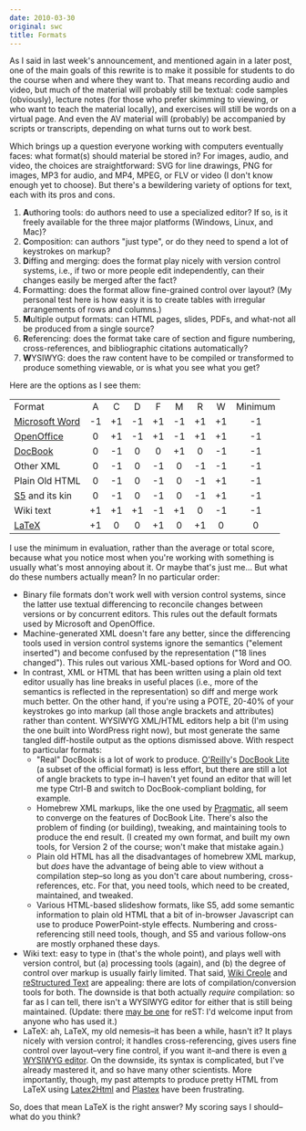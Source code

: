 ```yaml
---
date: 2010-03-30
original: swc
title: Formats
---
```

<p>As I said in last week's announcement, and mentioned again in a later post, one of the main goals of this rewrite is to make it possible for students to do the course when and where they want to. That means recording audio and video, but much of the material will probably still be textual: code samples (obviously), lecture notes (for those who prefer skimming to viewing, or who want to teach the material locally), and exercises will still be words on a virtual page. And even the AV material will (probably) be accompanied by scripts or transcripts, depending on what turns out to work best.</p>
<p>Which brings up a question everyone working with computers eventually faces: what format(s) should material be stored in? For images, audio, and video, the choices are straightforward: SVG for line drawings, PNG for images, MP3 for audio, and MP4, MPEG, or FLV or video (I don't know enough yet to choose). But there's a bewildering variety of options for text, each with its pros and cons.</p>
<ol>
<li><strong>A</strong>uthoring tools: do authors need to use a specialized editor? If so, is it freely available for the three major platforms (Windows, Linux, and Mac)?</li>
<li><strong>C</strong>omposition: can authors "just type", or do they need to spend a lot of keystrokes on markup?</li>
<li><strong>D</strong>iffing and merging: does the format play nicely with version control systems, i.e., if two or more people edit independently, can their changes easily be merged after the fact?</li>
<li><strong>F</strong>ormatting: does the format allow fine-grained control over layout? (My personal test here is how easy it is to create tables with irregular arrangements of rows and columns.)</li>
<li><strong>M</strong>ultiple output formats: can HTML pages, slides, PDFs, and what-not all be produced from a single source?</li>
<li><strong>R</strong>eferencing: does the format take care of section and figure numbering, cross-references, and bibliographic citations automatically?</li>
<li><strong>W</strong>YSIWYG: does the raw content have to be compiled or transformed to produce something viewable, or is what you see what you get?</li>
</ol>
<p>Here are the options as I see them:</p>
<table class="centered">
<tbody>
<tr>
<td>Format</td>
<td style="text-align:center;">A</td>
<td style="text-align:center;">C</td>
<td style="text-align:center;">D</td>
<td style="text-align:center;">F</td>
<td style="text-align:center;">M</td>
<td style="text-align:center;">R</td>
<td style="text-align:center;">W</td>
<td style="text-align:center;">Minimum</td>
</tr>
<tr>
<td><a href="http://office.microsoft.com/en-us/word/default.aspx">Microsoft Word</a></td>
<td style="text-align:center;">-1</td>
<td style="text-align:center;">+1</td>
<td style="text-align:center;">-1</td>
<td style="text-align:center;">+1</td>
<td style="text-align:center;">-1</td>
<td style="text-align:center;">+1</td>
<td style="text-align:center;">+1</td>
<td style="text-align:center;">-1</td>
</tr>
<tr>
<td><a href="http://www.openoffice.org/product/writer.html">OpenOffice</a></td>
<td style="text-align:center;">0</td>
<td style="text-align:center;">+1</td>
<td style="text-align:center;">-1</td>
<td style="text-align:center;">+1</td>
<td style="text-align:center;">-1</td>
<td style="text-align:center;">+1</td>
<td style="text-align:center;">+1</td>
<td style="text-align:center;">-1</td>
</tr>
<tr>
<td><a href="http://www.docbook.org/">DocBook</a></td>
<td style="text-align:center;">0</td>
<td style="text-align:center;">-1</td>
<td style="text-align:center;">0</td>
<td style="text-align:center;">0</td>
<td style="text-align:center;">+1</td>
<td style="text-align:center;">0</td>
<td style="text-align:center;">-1</td>
<td style="text-align:center;">-1</td>
</tr>
<tr>
<td>Other XML</td>
<td style="text-align:center;">0</td>
<td style="text-align:center;">-1</td>
<td style="text-align:center;">0</td>
<td style="text-align:center;">-1</td>
<td style="text-align:center;">0</td>
<td style="text-align:center;">-1</td>
<td style="text-align:center;">-1</td>
<td style="text-align:center;">-1</td>
</tr>
<tr>
<td>Plain Old HTML</td>
<td style="text-align:center;">0</td>
<td style="text-align:center;">-1</td>
<td style="text-align:center;">0</td>
<td style="text-align:center;">-1</td>
<td style="text-align:center;">0</td>
<td style="text-align:center;">-1</td>
<td style="text-align:center;">+1</td>
<td style="text-align:center;">-1</td>
</tr>
<tr>
<td><a href="http://meyerweb.com/eric/tools/s5/">S5</a> and its kin</td>
<td style="text-align:center;">0</td>
<td style="text-align:center;">-1</td>
<td style="text-align:center;">0</td>
<td style="text-align:center;">-1</td>
<td style="text-align:center;">0</td>
<td style="text-align:center;">-1</td>
<td style="text-align:center;">+1</td>
<td style="text-align:center;">-1</td>
</tr>
<tr>
<td>Wiki text</td>
<td style="text-align:center;">+1</td>
<td style="text-align:center;">+1</td>
<td style="text-align:center;">+1</td>
<td style="text-align:center;">-1</td>
<td style="text-align:center;">+1</td>
<td style="text-align:center;">0</td>
<td style="text-align:center;">-1</td>
<td style="text-align:center;">-1</td>
</tr>
<tr>
<td><a href="http://www.latex-project.org/">LaTeX</a></td>
<td style="text-align:center;">+1</td>
<td style="text-align:center;">0</td>
<td style="text-align:center;">0</td>
<td style="text-align:center;">+1</td>
<td style="text-align:center;">0</td>
<td style="text-align:center;">+1</td>
<td style="text-align:center;">0</td>
<td style="text-align:center;">0</td>
</tr>
</tbody>
</table>
<p>I use the minimum in evaluation, rather than the average or total score, because what you notice most when you're working with something is usually what's most annoying about it. Or maybe that's just me… But what do these numbers actually mean? In no particular order:</p>
<ul>
<li>Binary file formats don't work well with version control systems, since the latter use textual differencing to reconcile changes between versions or by concurrent editors. This rules out the default formats used by Microsoft and OpenOffice.</li>
<li>Machine-generated XML doesn't fare any better, since the differencing tools used in version control systems ignore the semantics ("element inserted") and become confused by the representation ("18 lines changed"). This rules out various XML-based options for Word and OO.</li>
<li>In contrast, XML or HTML that has been written using a plain old text editor usually has line breaks in useful places (i.e., more of the semantics is reflected in the representation) so diff and merge work much better. On the other hand, if you're using a POTE, 20-40% of your keystrokes go into markup (all those angle brackets and attributes) rather than content. WYSIWYG XML/HTML editors help a bit (I'm using the one built into WordPress right now), but most generate the same tangled diff-hostile output as the options dismissed above. With respect to particular formats:
<ul>
<li>"Real" DocBook is a lot of work to produce. <a href="http://www.oreilly.com/">O'Reilly</a>'s  <a href="ftp://ftp.ora.com/pub/dblite/dblite_0.1.tar.gz">DocBook Lite</a> (a subset of the official format) is less effort, but there are still a lot of angle brackets to type in–I haven't yet found an editor that will let me type Ctrl-B and switch to DocBook-compliant bolding, for example.</li>
<li>Homebrew XML markups, like the one used by <a href="http://pragprog.com/">Pragmatic</a>, all seem to converge on the features of DocBook Lite. There's also the problem of finding (or building), tweaking, and maintaining tools to produce the end result.  (I created my own format, and built my own tools, for Version 2 of the course; won't make that mistake again.)</li>
<li>Plain old HTML has all the disadvantages of homebrew XML markup, but <em>does</em> have the advantage of being able to view without a compilation step–so long as you don't care about numbering, cross-references, etc. For that, you need tools, which need to be created, maintained, and tweaked.</li>
<li>Various HTML-based slideshow formats, like S5, add some semantic information to plain old HTML that a bit of in-browser Javascript can use to produce PowerPoint-style effects. Numbering and cross-referencing still need tools, though, and S5 and various follow-ons are mostly orphaned these days.</li>
</ul>
</li>
<li>Wiki text: easy to type in (that's the whole point), and plays well with version control, but (a) processing tools (again), and (b) the degree of control over markup is usually fairly limited. That said, <a href="http://www.wikicreole.org/">Wiki Creole</a> and <a href="http://en.wikipedia.org/wiki/ReStructuredText">reStructured Text</a> are appealing: there are lots of compilation/conversion tools for both. The downside is that both actually <em>require</em> compilation: so far as I can tell, there isn't a WYSIWYG editor for either that is still being maintained. (Update: there <a href="http://blog.enthought.com/?p=127">may be one</a> for reST: I'd welcome input from anyone who has used it.)</li>
<li>LaTeX: ah, LaTeX, my old nemesis–it has been a while, hasn't it? It plays nicely with version control; it handles cross-referencing, gives users fine control over layout–very fine control, if you want it–and there is even <a href="http://www.lyx.org/">a WYSIWYG editor</a>. On the downside, its syntax is complicated, but I've already mastered it, and so have  many other scientists. More importantly, though, my past attempts to produce pretty HTML from LaTeX using <a href="http://www.latex2html.org/">Latex2Html</a> and <a href="http://plastex.sourceforge.net/">Plastex</a> have been frustrating.</li>
</ul>
<p>So, does that mean LaTeX is the right answer? My scoring says I should–what do you think?</p>
